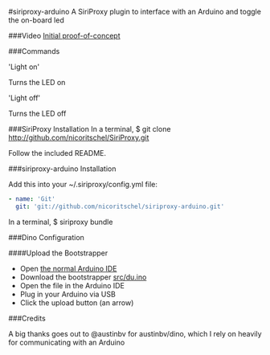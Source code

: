 #siriproxy-arduino
A SiriProxy plugin to interface with an Arduino and toggle the on-board led

###Video
[Initial proof-of-concept](http://www.youtube.com/watch?v=l1QvFahhBUU)

###Commands

'Light on'

Turns the LED on

'Light off'

Turns the LED off

###SiriProxy Installation
In a terminal, $ git clone http://github.com/nicoritschel/SiriProxy.git

Follow the included README.

###siriproxy-arduino Installation

Add this into your ~/.siriproxy/config.yml file:

```yml
- name: 'Git'
  git: 'git://github.com/nicoritschel/siriproxy-arduino.git'
```

In a terminal, $ siriproxy bundle

###Dino Configuration

 ####Upload the Bootstrapper

 * Open [the normal Arduino IDE](http://arduino.cc/en/Main/Software)
 * Download the bootstrapper [src/du.ino](https://raw.github.com/austinbv/dino/master/src/du.ino)
 * Open the file in the Arduino IDE
 * Plug in your Arduino via USB
 * Click the upload button (an arrow)

###Credits

A big thanks goes out to @austinbv for austinbv/dino, which I rely on heavily for communicating with an Arduino

